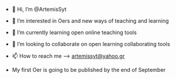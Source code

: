 - 👋 Hi, I’m @ArtemisSyt
- 👀 I’m interested in Oers and new ways of teaching and learning
- 🌱 I’m currently learning open online teaching tools
- 💞️ I’m looking to collaborate on open learning collaborating tools
- 📫 How to reach me --> artemissyt@yahoo.gr

-  My first Oer is going to be published by the end of September

<!---
ArtemisSyt/ArtemisSyt is a ✨ special ✨ repository because its `README.md` (this file) appears on your GitHub profile.
You can click the Preview link to take a look at your changes.
--->
